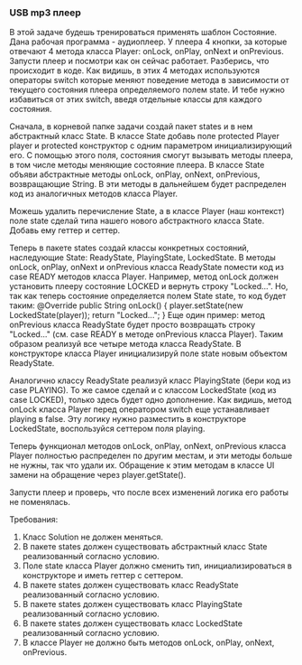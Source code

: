 ### USB mp3 плеер

В этой задаче будешь тренироваться применять шаблон Состояние.
Дана рабочая программа - аудиоплеер.
У плеера 4 кнопки, за которые отвечают 4 метода класса Player: onLock, onPlay, onNext и onPrevious.
Запусти плеер и посмотри как он сейчас работает. Разберись, что происходит в коде.
Как видишь, в этих 4 методах используются операторы switch которые меняют поведение метода в зависимости
от текущего состояния плеера определяемого полем state.
И тебе нужно избавиться от этих switch, введя отдельные классы для каждого состояния.

Сначала, в корневой папке задачи создай пакет states и в нем абстрактный класс State.
В классе State добавь поле protected Player player и protected конструктор с одним параметром инициализирующий его.
С помощью этого поля, состояния смогут вызывать методы плеера, в том числе методы меняющие состояние плеера.
В классе State объяви абстрактные методы onLock, onPlay, onNext, onPrevious, возвращающие String.
В эти методы в дальнейшем будет распределен код из аналогичных методов класса Player.

Можешь удалить перечисление State, а в классе Player (наш контекст) поле state сделай типа нашего нового абстрактного
класса State. Добавь ему геттер и сеттер.

Теперь в пакете states создай классы конкретных состояний, наследующие State: ReadyState, PlayingState, LockedState.
В методы onLock, onPlay, onNext и onPrevious класса ReadyState помести код из case READY методов класса Player.
Например, метод onLock должен установить плееру состояние LOCKED и вернуть строку &quot;Locked...&quot;. Но, так как теперь
состояние определяется полем State state, то код будет таким:
@Override
public String onLock() {
player.setState(new LockedState(player));
return &quot;Locked...&quot;;
}
Еще один пример: метод onPrevious класса ReadyState будет просто возвращать строку &quot;Locked...&quot;
(см. case READY в методе onPrevious класса Player). Таким образом реализуй все четыре метода класса ReadyState.
В конструкторе класса Player инициализируй поле state новым объектом ReadyState.

Аналогично классу ReadyState реализуй класс PlayingState (бери код из case PLAYING).
То же самое сделай и с классом LockedState (код из case LOCKED), только здесь будет одно дополнение.
Как видишь, метод onLock класса Player перед оператором switch еще устанавливает playing в false.
Эту логику нужно разместить в конструкторе LockedState, воспользуйся сеттером поля playing.

Теперь функционал методов onLock, onPlay, onNext, onPrevious класса Player полностью распределен по другим местам,
и эти методы больше не нужны, так что удали их.
Обращение к этим методам в классе UI замени на обращение через player.getState().

Запусти плеер и проверь, что после всех изменений логика его работы не поменялась.


Требования:
1.	Класс Solution не должен меняться.
2.	В пакете states должен существовать абстрактный класс State реализованный согласно условию.
3.	Поле state класса Player должно сменить тип, инициализироваться в конструкторе и иметь геттер с сеттером.
4.	В пакете states должен существовать класс ReadyState реализованный согласно условию.
5.	В пакете states должен существовать класс PlayingState реализованный согласно условию.
6.	В пакете states должен существовать класс LockedState реализованный согласно условию.
7.	В классе Player не должно быть методов onLock, onPlay, onNext, onPrevious.


